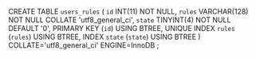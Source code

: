 CREATE TABLE `users_rules` (
	`id` INT(11) NOT NULL,
	`rules` VARCHAR(128) NOT NULL COLLATE 'utf8_general_ci',
	`state` TINYINT(4) NOT NULL DEFAULT '0',
	PRIMARY KEY (`id`) USING BTREE,
	UNIQUE INDEX `rules` (`rules`) USING BTREE,
	INDEX `state` (`state`) USING BTREE
)
COLLATE='utf8_general_ci'
ENGINE=InnoDB
;
